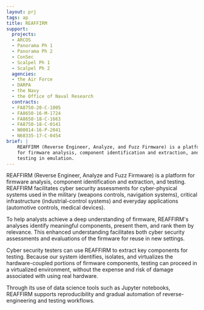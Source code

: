```yaml
---
layout: prj
tags: ap
title: REAFFIRM
support:
  projects:
  - ARCOS
  - Panorama Ph 1
  - Panorama Ph 2
  - ConSec
  - Scalpel Ph 1
  - Scalpel Ph 2
  agencies:
  - the Air Force
  - DARPA
  - the Navy
  - the Office of Naval Research
  contracts:
  - FA8750-20-C-1005
  - FA8650-16-M-1724
  - FA8650-18-C-1663
  - FA8750-18-C-0141
  - N00014-16-P-2041
  - N68335-17-C-0454
brief: |
    REAFFIRM (Reverse Engineer, Analyze, and Fuzz Firmware) is a platform
    for firmware analysis, component identification and extraction, and
    testing in emulation.
---
```


REAFFIRM (Reverse Engineer, Analyze and Fuzz Firmware) is a platform for firmware analysis, component identification and extraction, and testing. REAFFIRM facilitates cyber security assessments for cyber-physical systems used in the military (weapons controls, navigation systems), critical infrastructure (industrial-control systems) and everyday applications (automotive controls, medical devices).

To help analysts achieve a deep understanding of firmware, REAFFIRM's analyses identify meaningful components, present them, and rank them by relevance. This enhanced understanding facilitates both cyber security assessments and evaluations of the firmware for reuse in new settings.

Cyber security testers can use REAFFIRM to extract key components for testing. Because our system identifies, isolates, and virtualizes the hardware-coupled portions of firmware components, testing can proceed in a virtualized environment, without the expense and risk of damage associated with using real hardware.

Through its use of data science tools such as Jupyter notebooks, REAFFIRM supports reproducibility and gradual automation of reverse-engineering and testing workflows.
